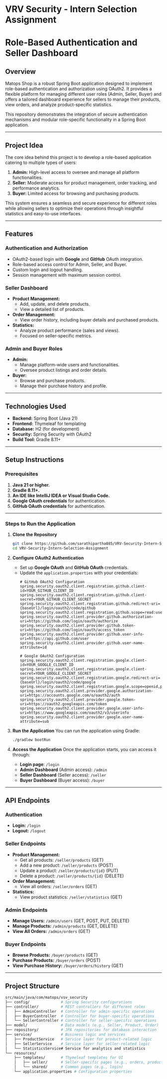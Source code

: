 # VRV Security - Intern Selection Assignment
# Role-Based Authentication and Seller Dashboard

## Overview
Matops Shop is a robust Spring Boot application designed to implement role-based authentication and authorization using OAuth2. It provides a flexible platform for managing different user roles (Admin, Seller, Buyer) and offers a tailored dashboard experience for sellers to manage their products, view orders, and analyze product-specific statistics.

This repository demonstrates the integration of secure authentication mechanisms and modular role-specific functionality in a Spring Boot application.

---

## Project Idea
The core idea behind this project is to develop a role-based application catering to multiple types of users:
1. **Admin:** High-level access to oversee and manage all platform functionalities.
2. **Seller:** Moderate access for product management, order tracking, and performance analytics.
3. **Buyer:** Limited access for browsing and purchasing products.

This system ensures a seamless and secure experience for different roles while allowing sellers to optimize their operations through insightful statistics and easy-to-use interfaces.

---

## Features

### Authentication and Authorization
- OAuth2-based login with **Google** and **GitHub** OAuth integration.
- Role-based access control for Admin, Seller, and Buyer.
- Custom login and logout handling.
- Session management with maximum session control.

### Seller Dashboard
- **Product Management:**
  - Add, update, and delete products.
  - View a detailed list of products.
- **Order Management:**
  - View order history, including buyer details and purchased products.
- **Statistics:**
  - Analyze product performance (sales and views).
  - Focused on seller-specific metrics.

### Admin and Buyer Roles
- **Admin:**
  - Manage platform-wide users and functionalities.
  - Oversee product listings and order details.
- **Buyer:**
  - Browse and purchase products.
  - Manage their purchase history and profile.

---

## Technologies Used
- **Backend:** Spring Boot (Java 21)
- **Frontend:** Thymeleaf for templating
- **Database:** H2 (for development)
- **Security:** Spring Security with OAuth2
- **Build Tool:** Gradle 8.11+

---

## Setup Instructions

### Prerequisites
1. **Java 21 or higher.**
2. **Gradle 8.11+.**
3. **An IDE like IntelliJ IDEA or Visual Studio Code.**
4. **Google OAuth credentials** for authentication.
5. **GitHub OAuth credentials** for authentication.

---

### Steps to Run the Application

1. **Clone the Repository**
   ```bash
   git clone https://github.com/sarathipartha085/VRV-Security-Intern-Selection-Assignment.git
   cd VRV-Security-Intern-Selection-Assignment
   ```

2. **Configure OAuth2 Authentication**
   - Set up **Google OAuth** and **GitHub OAuth** credentials.
   - Update the `application.properties` with your credentials:
     ```properties
     # GitHub OAuth2 Configuration
     spring.security.oauth2.client.registration.github.client-id=YOUR_GITHUB_CLIENT_ID
     spring.security.oauth2.client.registration.github.client-secret=YOUR_GITHUB_CLIENT_SECRET
     spring.security.oauth2.client.registration.github.redirect-uri={baseUrl}/login/oauth2/code/github
     spring.security.oauth2.client.registration.github.scope=read:user,user:email
     spring.security.oauth2.client.provider.github.authorization-uri=https://github.com/login/oauth/authorize
     spring.security.oauth2.client.provider.github.token-uri=https://github.com/login/oauth/access_token
     spring.security.oauth2.client.provider.github.user-info-uri=https://api.github.com/user
     spring.security.oauth2.client.provider.github.user-name-attribute=id

     # Google OAuth2 Configuration
     spring.security.oauth2.client.registration.google.client-id=YOUR_GOOGLE_CLIENT_ID
     spring.security.oauth2.client.registration.google.client-secret=YOUR_GOOGLE_CLIENT_SECRET
     spring.security.oauth2.client.registration.google.redirect-uri={baseUrl}/login/oauth2/code/google
     spring.security.oauth2.client.registration.google.scope=openid,profile,email
     spring.security.oauth2.client.provider.google.authorization-uri=https://accounts.google.com/o/oauth2/auth
     spring.security.oauth2.client.provider.google.token-uri=https://oauth2.googleapis.com/token
     spring.security.oauth2.client.provider.google.user-info-uri=https://www.googleapis.com/oauth2/v3/userinfo
     spring.security.oauth2.client.provider.google.user-name-attribute=sub
     ```

3. **Run the Application**
   You can run the application using Gradle:
   ```bash
   ./gradlew bootRun
   ```

4. **Access the Application**
   Once the application starts, you can access it through:
   - **Login page**: `/login`
   - **Admin Dashboard** (Admin access): `/admin`
   - **Seller Dashboard** (Seller access): `/seller`
   - **Buyer Dashboard** (Buyer access): `/buyer`

---

## API Endpoints

### Authentication
- **Login:** `/login`
- **Logout:** `/logout`

### Seller Endpoints
- **Product Management:**
  - Get all products: `/seller/products` (GET)
  - Add a new product: `/seller/products` (POST)
  - Update a product: `/seller/products/{id}` (PUT)
  - Delete a product: `/seller/products/{id}` (DELETE)
- **Order Management:**
  - View all orders: `/seller/orders` (GET)
- **Statistics:**
  - View product statistics: `/seller/statistics` (GET)

### Admin Endpoints
- **Manage Users:** `/admin/users` (GET, POST, PUT, DELETE)
- **Manage Products:** `/admin/products` (GET, DELETE)
- **View All Orders:** `/admin/orders` (GET)

### Buyer Endpoints
- **Browse Products:** `/buyer/products` (GET)
- **Purchase Products:** `/buyer/orders` (POST)
- **View Purchase History:** `/buyer/orders/history` (GET)

---

## Project Structure
```bash
src/main/java/com/matops/vsv_security
├── config/              # Spring Security configurations
├── controller/          # REST controllers for different roles
│   ├── AdminController  # Controller for admin-specific operations
│   ├── BuyerController  # Controller for buyer-specific operations
│   └── SellerController # Controller for seller-specific operations
├── model/               # Data models (e.g., Seller, Product, Order)
├── repository/          # JPA repositories for database interaction
├── service/             # Business logic and services
│   ├── ProductService   # Service layer for product-related logic
│   ├── SellerService    # Service layer for seller-related logic
│   └── StatisticsService# Service for analytics and statistics
└── resources/
    ├── templates/       # Thymeleaf templates for UI
    │   ├── seller/      # Seller-specific pages (e.g., orders, products)
    │   └── shared/      # Common pages (e.g., login)
    └── application.properties # Configuration properties
```

